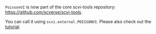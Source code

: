 `PoissonVI` is now part of the core scvi-tools repository: https://github.com/scverse/scvi-tools.

You can call it using `scvi.external.POISSONVI`. Please also check out the [tutorial](https://docs.scvi-tools.org/en/stable/tutorials/notebooks/atac/PoissonVI.html).
